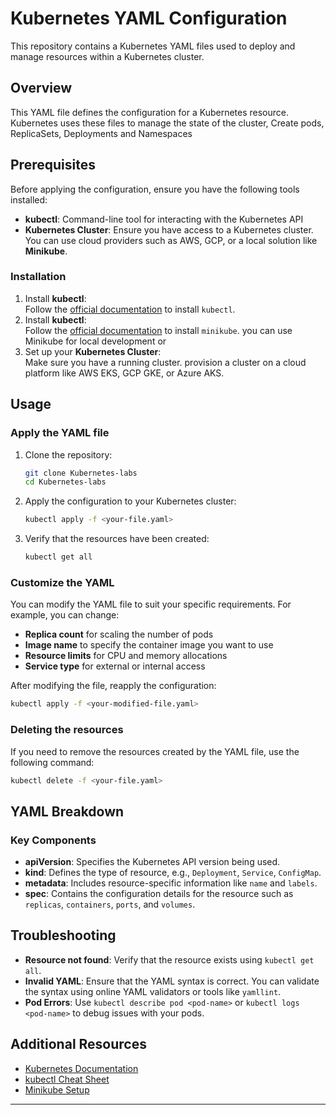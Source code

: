 # Kubernetes YAML Configuration

This repository contains a Kubernetes YAML files used to deploy and manage resources within a Kubernetes cluster.

## Overview

This YAML file defines the configuration for a Kubernetes resource. Kubernetes uses these files to manage the state of the cluster, Create pods, ReplicaSets, Deployments and Namespaces

## Prerequisites

Before applying the configuration, ensure you have the following tools installed:

- **kubectl**: Command-line tool for interacting with the Kubernetes API
- **Kubernetes Cluster**: Ensure you have access to a Kubernetes cluster. You can use cloud providers such as AWS, GCP, or a local solution like **Minikube**.

### Installation

1. Install **kubectl**:  
   Follow the [official documentation](https://kubernetes.io/docs/tasks/tools/) to install `kubectl`.
2. Install **kubectl**:  
   Follow the [official documentation](https://minikube.sigs.k8s.io/docs/start/) to install `minikube`. you can use Minikube for local development or
3. Set up your **Kubernetes Cluster**:  
   Make sure you have a running cluster.  provision a cluster on a cloud platform like AWS EKS, GCP GKE, or Azure AKS.

## Usage

### Apply the YAML file

1. Clone the repository:
   ```bash
   git clone Kubernetes-labs
   cd Kubernetes-labs
   ```

2. Apply the configuration to your Kubernetes cluster:
   ```bash
   kubectl apply -f <your-file.yaml>
   ```

3. Verify that the resources have been created:
   ```bash
   kubectl get all
   ```

### Customize the YAML

You can modify the YAML file to suit your specific requirements. For example, you can change:

- **Replica count** for scaling the number of pods
- **Image name** to specify the container image you want to use
- **Resource limits** for CPU and memory allocations
- **Service type** for external or internal access

After modifying the file, reapply the configuration:
```bash
kubectl apply -f <your-modified-file.yaml>
```

### Deleting the resources

If you need to remove the resources created by the YAML file, use the following command:
```bash
kubectl delete -f <your-file.yaml>
```

## YAML Breakdown

### Key Components

- **apiVersion**: Specifies the Kubernetes API version being used.
- **kind**: Defines the type of resource, e.g., `Deployment`, `Service`, `ConfigMap`.
- **metadata**: Includes resource-specific information like `name` and `labels`.
- **spec**: Contains the configuration details for the resource such as `replicas`, `containers`, `ports`, and `volumes`.

## Troubleshooting

- **Resource not found**: Verify that the resource exists using `kubectl get all`.
- **Invalid YAML**: Ensure that the YAML syntax is correct. You can validate the syntax using online YAML validators or tools like `yamllint`.
- **Pod Errors**: Use `kubectl describe pod <pod-name>` or `kubectl logs <pod-name>` to debug issues with your pods.

## Additional Resources

- [Kubernetes Documentation](https://kubernetes.io/docs/home/)
- [kubectl Cheat Sheet](https://kubernetes.io/docs/reference/kubectl/cheatsheet/)
- [Minikube Setup](https://minikube.sigs.k8s.io/docs/start/)

---

